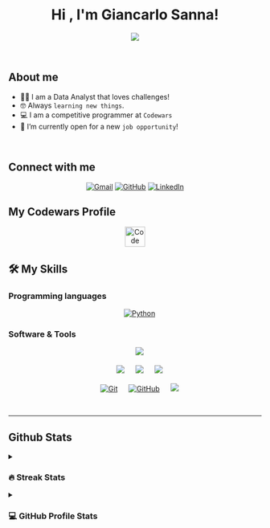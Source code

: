 <h1 align="center">Hi , I'm Giancarlo Sanna! </h1>
<p align="center">
  <a href="https://github.com/DenverCoder1/readme-typing-svg"><img src="https://readme-typing-svg.herokuapp.com?font=Time+New+Roman&color=blue&size=25&center=true&vCenter=true&width=600&height=100&lines=Data+Analyst;4+kyu+@+codewars"></a>
</p>
<br>
	
## About me

- :technologist: I am a Data Analyst that loves challenges!
- :nerd_face: Always `learning new things`.
- :computer: I am a competitive programmer at `Codewars`
- :thinking: I’m currently open for a new `job opportunity`!

<br>


## Connect with me
<p align="center">
	<a href="mailto:G.Sanna@hotmail.de"><img img src="https://img.shields.io/badge/gmail-%23EA4335.svg?style=plastic&logo=gmail&logoColor=white" alt="Gmail"/></a>
	<a href="https://github.com/GiancarloSanna"><img src="https://img.shields.io/badge/github-%23181717.svg?style=plastic&logo=github&logoColor=white" alt="GitHub"/></a>
	<a href="https://www.linkedin.com/in/giancarlo-sanna/"><img src="https://img.shields.io/badge/linkedin-%230A66C2.svg?style=plastic&logo=linkedin&logoColor=white" alt="LinkedIn"/></a>
</p>


## My Codewars Profile

<p align="center">
  <a href="https://www.codewars.com/users/GiancarloSanna"><img src="https://docs.codewars.com/logo.svg" width = 40px heigh = 40px alt="Code Wars"/></a>

</p>



## 🛠️ My Skills

### Programming languages

<p align="center"> 
  &emsp;
   <a href="https://www.python.org" target="_blank">
    <img alt="Python" src="https://img.shields.io/badge/Python%20-%2314354C.svg?style=plastic&logo=python&logoColor=white">
  </a>
</p>


 ###  Software & Tools
 
<p align="center">
  &emsp;
    <a href="#"><img src="https://img.shields.io/badge/microsoftexcel-217346.svg?&style=plastic&logo=microsoftexcel&logoColor=white"/></a>
  <br>
  <br>
  &emsp;
    <a href="#"><img src="https://img.shields.io/badge/scikitlearn-F7931E.svg?&style=plastic&logo=scikitlearn&logoColor=white"/></a>
  &emsp;
    <a href="#"><img src="https://img.shields.io/badge/tableau-E97627.svg?&style=plastic&logo=tableau&logoColor=white"/></a>
  &emsp;
    <a href="#"><img src="https://img.shields.io/badge/pandas-150458.svg?&style=plastic&logo=pandas&logoColor=white"/></a>
  <br>
  <br>
  &emsp;
    <a href="#"><img alt="Git" src="https://img.shields.io/badge/Git%20-%23F05033.svg?style=plastic&logo=git&logoColor=white"></a>
  &emsp;
    <a href="#"><img alt="GitHub" src="https://img.shields.io/badge/github-%23181717.svg?style=plastic&logo=github&logoColor=white"></a>
  &emsp;
    <a href="#"><img src="https://img.shields.io/badge/mysql-%234479A1.svg?&style=plastic&logo=mysql&logoColor=white"/></a>
  
</p>



<br> 

---



## Github Stats

<details><summary><h3> 🔥 Streak Stats</h3></summary>

----	

<p align="center"><img src="https://github-readme-streak-stats.herokuapp.com/?user=GiancarloSanna&theme=tokyonight_duo" alt="GiancarloSanna" /></p>

</details>
  
<details><summary><h3>💻 GitHub Profile Stats</h3></summary>
----
	
<p align="center">
    <a href="https://github.com/anuraghazra/github-readme-stats](https://github.com/GiancarloSanna">
	    <img alt="Giancarlo's Github Stats" src="https://github-readme-stats.vercel.app/api?username=GiancarloSanna&show_icons=true&count_private=true&locale=en&theme=tokyonight&layout=compact" height="230px"/></a>
	  <img src="https://github-readme-stats.vercel.app/api/top-langs?username=GiancarloSanna&langs_count=10&show_icons=true&locale=en&theme=tokyonight" alt="GiancarloSanna" height="230px"/>
<br/>

  <b>Note:</b> Top languages is only a metric of the languages my public code consists of and doesn't reflect experience or skill level.
  </p>
</details>
